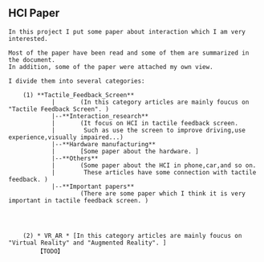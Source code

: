 ## HCI Paper ##
    In this project I put some paper about interaction which I am very interested.

    Most of the paper have been read and some of them are summarized in the document. 
    In addition, some of the paper were attached my own view.

    I divide them into several categories:
        
        (1) **Tactile_Feedback_Screen** 
                |       (In this category articles are mainly foucus on "Tactile Feedback Screen". )
                |--**Interaction_research** 
                |       (It focus on HCI in tactile feedback screen. 
                |        Such as use the screen to improve driving,use experience,visually impaired...)
                |--**Hardware manufacturing** 
                |       [Some paper about the hardware. ]
                |--**Others** 
                |       (Some paper about the HCI in phone,car,and so on. 
                |        These articles have some connection with tactile feedback. )
                |--**Important papers** 
                        (There are some paper which I think it is very important in tactile feedback screen. )




        (2) * VR_AR * [In this category articles are mainly foucus on "Virtual Reality" and "Augmented Reality". ]
            【TODO】

    
